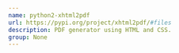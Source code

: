 ```yaml
---
name: python2-xhtml2pdf
url: https://pypi.org/project/xhtml2pdf/#files
description: PDF generator using HTML and CSS.
group: None
---
```

